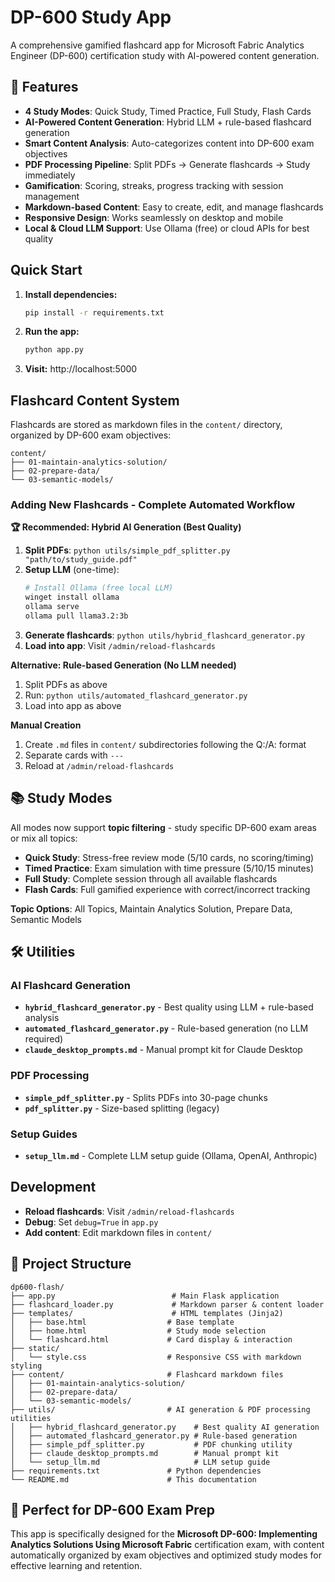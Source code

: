# DP-600 Study App

A comprehensive gamified flashcard app for Microsoft Fabric Analytics Engineer (DP-600) certification study with AI-powered content generation.

## 🚀 Features

- **4 Study Modes**: Quick Study, Timed Practice, Full Study, Flash Cards
- **AI-Powered Content Generation**: Hybrid LLM + rule-based flashcard generation
- **Smart Content Analysis**: Auto-categorizes content into DP-600 exam objectives
- **PDF Processing Pipeline**: Split PDFs → Generate flashcards → Study immediately
- **Gamification**: Scoring, streaks, progress tracking with session management
- **Markdown-based Content**: Easy to create, edit, and manage flashcards
- **Responsive Design**: Works seamlessly on desktop and mobile
- **Local & Cloud LLM Support**: Use Ollama (free) or cloud APIs for best quality

## Quick Start

1. **Install dependencies:**
   ```bash
   pip install -r requirements.txt
   ```

2. **Run the app:**
   ```bash
   python app.py
   ```

3. **Visit:** http://localhost:5000

## Flashcard Content System

Flashcards are stored as markdown files in the `content/` directory, organized by DP-600 exam objectives:

```
content/
├── 01-maintain-analytics-solution/
├── 02-prepare-data/
└── 03-semantic-models/
```

### Adding New Flashcards - Complete Automated Workflow

**🏆 Recommended: Hybrid AI Generation (Best Quality)**
1. **Split PDFs**: `python utils/simple_pdf_splitter.py "path/to/study_guide.pdf"`
2. **Setup LLM** (one-time):
   ```bash
   # Install Ollama (free local LLM)
   winget install ollama
   ollama serve
   ollama pull llama3.2:3b
   ```
3. **Generate flashcards**: `python utils/hybrid_flashcard_generator.py`
4. **Load into app**: Visit `/admin/reload-flashcards`

**Alternative: Rule-based Generation (No LLM needed)**
1. Split PDFs as above
2. Run: `python utils/automated_flashcard_generator.py` 
3. Load into app as above

**Manual Creation**
1. Create `.md` files in `content/` subdirectories following the Q:/A: format
2. Separate cards with `---`
3. Reload at `/admin/reload-flashcards`

## 📚 Study Modes

All modes now support **topic filtering** - study specific DP-600 exam areas or mix all topics:

- **Quick Study**: Stress-free review mode (5/10 cards, no scoring/timing)  
- **Timed Practice**: Exam simulation with time pressure (5/10/15 minutes)
- **Full Study**: Complete session through all available flashcards
- **Flash Cards**: Full gamified experience with correct/incorrect tracking

**Topic Options**: All Topics, Maintain Analytics Solution, Prepare Data, Semantic Models

## 🛠️ Utilities

### AI Flashcard Generation
- **`hybrid_flashcard_generator.py`** - Best quality using LLM + rule-based analysis
- **`automated_flashcard_generator.py`** - Rule-based generation (no LLM required)
- **`claude_desktop_prompts.md`** - Manual prompt kit for Claude Desktop

### PDF Processing
- **`simple_pdf_splitter.py`** - Splits PDFs into 30-page chunks
- **`pdf_splitter.py`** - Size-based splitting (legacy)

### Setup Guides  
- **`setup_llm.md`** - Complete LLM setup guide (Ollama, OpenAI, Anthropic)

## Development

- **Reload flashcards**: Visit `/admin/reload-flashcards`
- **Debug**: Set `debug=True` in `app.py`
- **Add content**: Edit markdown files in `content/`

## 📁 Project Structure

```
dp600-flash/
├── app.py                          # Main Flask application
├── flashcard_loader.py             # Markdown parser & content loader
├── templates/                      # HTML templates (Jinja2)
│   ├── base.html                  # Base template
│   ├── home.html                  # Study mode selection
│   └── flashcard.html             # Card display & interaction
├── static/
│   └── style.css                  # Responsive CSS with markdown styling
├── content/                       # Flashcard markdown files
│   ├── 01-maintain-analytics-solution/
│   ├── 02-prepare-data/ 
│   └── 03-semantic-models/
├── utils/                         # AI generation & PDF processing utilities
│   ├── hybrid_flashcard_generator.py    # Best quality AI generation
│   ├── automated_flashcard_generator.py # Rule-based generation
│   ├── simple_pdf_splitter.py           # PDF chunking utility
│   ├── claude_desktop_prompts.md        # Manual prompt kit
│   └── setup_llm.md                     # LLM setup guide
├── requirements.txt               # Python dependencies
└── README.md                      # This documentation
```

## 🎯 Perfect for DP-600 Exam Prep

This app is specifically designed for the **Microsoft DP-600: Implementing Analytics Solutions Using Microsoft Fabric** certification exam, with content automatically organized by exam objectives and optimized study modes for effective learning and retention.